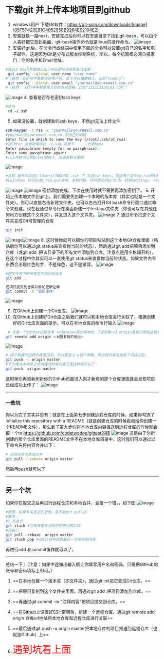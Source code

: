 # 下载git 并上传本地项目到github
1. windows用户  下载Git软件：https://git-scm.com/downloads![image](05F5F420E81C4052958B9264E62104E2)
2. 安装就是一路next，安装完成后你可以在安装目录下找到git-bash，可以由个人喜好把它放到桌面，git-bash操作命令就是linux的操作命令。 ![image](28F74A2AD0E04AABA782FE7FA015CE0D)
3.  安装好git后，在命令行或终端中使用下面的命令可以设置git自己的名字和电子邮件。这是因为Git是分布式版本控制系统，所以，每个机器都必须自报家门：你的名字和Email地址。
```bash
#在git bash界面输入如下内容即可完成邮箱的注册：
 git config --global user.name "user.name"
#（说明：双引号中需要你的用户名，这个可以随便输入，比如“twodog”）
 git config --global user.email "yourmail@youremail.com.cn"
#（说明： 双引号中需要输入你的有效邮箱，比如“12131312@163.com”）
```
![image](D4A5A505A3E442B68BD8DD24C8FD00F2)
4. 查看是否存在密钥ssh keys
```bash
#命令
 cd ~/.ssh
 ```
5. 如果没设置，就创建新的ssh keys，不然git无法上传文件
```bash
ssh-keygen -t rsa -C "yourmail@youremail.com.cn"
#yourmail@youremail.com.cn 写自己的邮箱
Enter file in which to save the key (/root/.ssh/id_rsa): 
#按Enter 会自动保存在 ~/.ssh 目录下     ~代表home
Enter passphrase (empty for no passphrase): 
Enter same passphrase again:
#以上同样可以用Enter键输入，应该是默认密码
```
![image](F8AC2535746C49978DBD1755A3F0A1CE)

```bash
#这样 操作可以在C:\Users\TWODOG\.ssh 下 生成ssh keys。包括两个文件rd_rsa和id_rsa.pub(llinux 下就在~/.ssh）两种操作系统在git-bash里面都可以用同样的方式打开，当然这不重要，只是告诉你文件在哪。
#[windows ]打开idb_rsa.pub文件、复制内容、打开自己的github，找到Settings-->SSH and GPG keys  粘贴到key里面，点击Add SSH key 具体看下图
```
![image](F4DD938B49F84F9AB8834AF940F894E3)
![image](43768B5A879E4B86B3915A59B77EB29F)
密钥添加完成，下次在使用时就不需要再添加密钥了。
6. 开始上传本地文件到git上。我们需要先创建一个本地的版本库（其实也就是一个文件夹）。你可以直接右击新建文件夹，也可以右击打开Git bash命令行窗口通过命令来创建。现在我通过命令行在桌面新建一个testapp文件夹（你也可以在其他任何地方创建这个文件夹），并且进入这个文件夹。
![image](0EB16EA3C31B4A179C7362CE0239D533)
7. 通过命令把这个文件夹变成Git可管理的仓库
 ```bash
 git init
 ```
 ![image](CCEA28B6EFF34269B6B17BC07721CCAD)![image](D72EA502AF8D4C7984B363C47B2C3F7B)
 8. 这时候你就可以把你的项目粘贴到这个本地Git仓库里面（粘贴后你可以通过git status来查看你当前的状态），然后通过git add把项目添加到仓库（或git add .把该目录下的所有文件添加到仓库，注意点是用空格隔开的）。在这个过程中你其实可以一直使用git status来查看你当前的状态。如果文件内有东西会出现红色的字，不是绿色，这不是错误。
 ![image](8D479D178F544E43BABECDC864CE4EB2)
```bash
#把文件夹下的所有文件添加到仓库
git add .

把项目提交到仓库并添加更新注释
git commit -m "更新注释"
```
![image](ABBC32E410A04360AE513336568A6F11)

9.  在Github上创建一个Git仓库。
![image](03E27407D13242FB9B1F764979D989C5)
10. 在Github上创建好Git仓库之后我们就可以和本地仓库进行关联了，根据创建好的Git仓库页面的提示，可以在本地仓库的命令行输入
![image](3B1EBFD6F42140A0A8D855E4CAE02812)
```bash
 # 关联一个github远程仓库 <address>是仓库地址 【请忽略<>】origin是我们命名远程仓库的名字，可以随意取名，但是一般我们看到origin就是远程仓库
git remote add origin <上图复制的地址>
```
![image](A8C8314BDC4A4F4487CD9F1CCF262262)
```bash
# 由于新建的远程仓库是空的，所以要加上-u这个参数，等远程仓库里面有了内容之后，
git push -u origin master
#下次再从本地库上传内容的时候只需下面这样就可以了：
git push  origin master

```
这时候你再重新刷新你的Github页面进入刚才新建的那个仓库里面就会发现项目已经成功上传了：
![image](1BC25926255B48989FF4AEA6C6176F51)


---
### 一些坑
你以为完了其实并没有：就是在上面第七步创建远程仓库的时候，如果你勾选了Initialize this repository with a README（就是创建仓库的时候自动给你创建一个README文件），那么到了第九步你将本地仓库内容推送到远程仓库的时候就会报一个to   https://github.com/codetwodog/gittest的错
![image](6EC027A2E4E94FB8879E1C24D16F10B5)
这是由于你新创建的那个仓库里面的README文件不在本地仓库目录中，这时我们可以通过以下命令先将内容合并以下：
```bash
# 远程仓库与本地合并
git pull --rebase origin master
```
然后再push就可以了


---
## 另一个坑
如果你在提交之后再进行远程仓库和本地合并，会报一个错，，如下图
![image](66C467DD31CD4869890D16DA3A19A3B3)
```bash
#原因：如果有未提交的更改，是不能git pull的
#解决：
#1.先执行
git stash #可用来暂存当前正在进行的工作
#再执行
git pull –rebase  origin master
git stash pop #从Git栈中读取最近一次保存的内容

```
再进行add 和commit操作就可以了。


---
总结一下：（注意：如果中途弹出输入框让你填写用户名和密码，只需把GitHub的账号和密码填写上即可。）
1. ==在本地创建一个版本库（即文件夹），通过git init把它变成Git仓库。==

2.  ==把项目复制到这个文件夹里面，再通过git add .把项目添加到仓库。==

2.   ==再通过git commit -m "注释内容"把项目提交到仓库。==

4.   ==在Github上设置好SSH密钥后，新建一个远程仓库，通过git remote add origin 仓库url地址将本地仓库和远程仓库进行关联==

5. ==最后通过git push -u origin master把本地仓库的项目推送到远程仓库（也就是Github）上==
6. <font color=red size=6 face=“黑体”>遇到坑看上面</font><table><tr>



